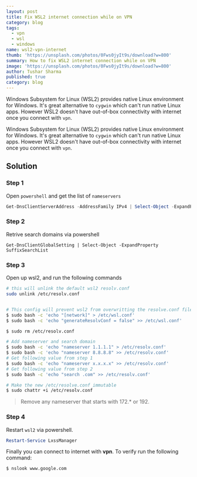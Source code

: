 ```yaml
---
layout: post
title: Fix WSL2 internet connection while on VPN
category: blog
tags:
  - vpn
  - wsl
  - windows
name: wsl2-vpn-internet
thumb: 'https://unsplash.com/photos/0Fws0jyIt9s/download?w=800'
summary: How to fix WSL2 internet connection while on VPN
image: 'https://unsplash.com/photos/0Fws0jyIt9s/download?w=800'
author: Tushar Sharma
published: true
category: blog
---
```


Windows Subsystem for Linux (WSL2) provides native Linux environment for Windows. It's great alternative to `cygwin` which can't run native Linux apps. However WSL2 doesn't have out-of-box connectivity with internet once you connect with `vpn`.<!-- truncate_here -->

Windows Subsystem for Linux (WSL2) provides native Linux environment for Windows. It's great alternative to `cygwin` which can't run native Linux apps. However WSL2 doesn't have out-of-box connectivity with internet once you connect with `vpn`.

## Solution

### Step 1

Open `powershell` and get the list of `nameservers`

```powershell
Get-DnsClientServerAddress -AddressFamily IPv4 | Select-Object -ExpandProperty ServerAddresses
```

### Step 2

Retrive search domains via powershell

```
Get-DnsClientGlobalSetting | Select-Object -ExpandProperty SuffixSearchList
```

### Step 3

Open up wsl2, and run the following commands


```bash
# this will unlink the default wsl2 resolv.conf
sudo unlink /etc/resolv.conf 


# This config will prevent wsl2 from overwritting the resolve.conf file everytime you start wsl2
$ sudo bash -c 'echo "[network]" > /etc/wsl.conf'
$ sudo bash -c 'echo "generateResolvConf = false" >> /etc/wsl.conf'

$ sudo rm /etc/resolv.conf

# Add nameserver and search domain
$ sudo bash -c 'echo "nameserver 1.1.1.1" > /etc/resolv.conf'
$ sudo bash -c 'echo "nameserver 8.8.8.8" >> /etc/resolv.conf'
# Get following value from step 1
$ sudo bash -c 'echo "nameserver x.x.x.x" >> /etc/resolv.conf' 
# Get following value from step 2
$ sudo bash -c 'echo "search .com" >> /etc/resolv.conf'

# Make the new /etc/resolve.conf immutable
$ sudo chattr +i /etc/resolv.conf 
```

> Remove any nameserver that starts with 172.* or 192.

### Step 4 

Restart `wsl2` via powershell.

```powershell
Restart-Service LxssManager
```

Finally you can connect to internet with <strong>vpn</strong>. To verify run the following command:

```bash
$ nslook www.google.com
```
